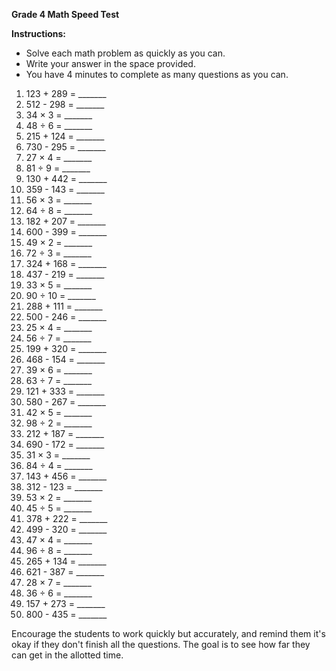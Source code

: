 **Grade 4 Math Speed Test**

**Instructions:**
- Solve each math problem as quickly as you can.
- Write your answer in the space provided.
- You have 4 minutes to complete as many questions as you can.

1) 123 + 289 = _______
2) 512 - 298 = _______
3) 34 × 3 = _______
4) 48 ÷ 6 = _______
5) 215 + 124 = _______
6) 730 - 295 = _______
7) 27 × 4 = _______
8) 81 ÷ 9 = _______
9) 130 + 442 = _______
10) 359 - 143 = _______
11) 56 × 3 = _______
12) 64 ÷ 8 = _______
13) 182 + 207 = _______
14) 600 - 399 = _______
15) 49 × 2 = _______
16) 72 ÷ 3 = _______
17) 324 + 168 = _______
18) 437 - 219 = _______
19) 33 × 5 = _______
20) 90 ÷ 10 = _______
21) 288 + 111 = _______
22) 500 - 246 = _______
23) 25 × 4 = _______
24) 56 ÷ 7 = _______
25) 199 + 320 = _______
26) 468 - 154 = _______
27) 39 × 6 = _______
28) 63 ÷ 7 = _______
29) 121 + 333 = _______
30) 580 - 267 = _______
31) 42 × 5 = _______
32) 98 ÷ 2 = _______
33) 212 + 187 = _______
34) 690 - 172 = _______
35) 31 × 3 = _______
36) 84 ÷ 4 = _______
37) 143 + 456 = _______
38) 312 - 123 = _______
39) 53 × 2 = _______
40) 45 ÷ 5 = _______
41) 378 + 222 = _______
42) 499 - 320 = _______
43) 47 × 4 = _______
44) 96 ÷ 8 = _______
45) 265 + 134 = _______
46) 621 - 387 = _______
47) 28 × 7 = _______
48) 36 ÷ 6 = _______
49) 157 + 273 = _______
50) 800 - 435 = _______

Encourage the students to work quickly but accurately, and remind them it's okay if they don't finish all the questions. The goal is to see how far they can get in the allotted time.